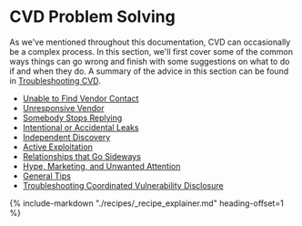 # CVD Problem Solving 

As we've mentioned throughout this documentation, CVD can occasionally be a complex process. 
In this section, we'll first cover some of the common ways things can go wrong and finish with some suggestions on what to do
if and when they do.
A summary of the advice in this section can be found in [Troubleshooting CVD](cvd_recipes.md).

<div class="grid cards" markdown>

-   [Unable to Find Vendor Contact](../find_vendor_contact)
-   [Unresponsive Vendor](unresponsive_vendor.md)
-   [Somebody Stops Replying](somebody_stops_replying.md)
-   [Intentional or Accidental Leaks](leaks.md)
-   [Independent Discovery](independent_discovery.md)
-   [Active Exploitation](active_exploitation.md)
-   [Relationships that Go Sideways](relationships_sideways.md)
-   [Hype, Marketing, and Unwanted Attention](hype.md)
-   [General Tips](general_tips.md)
-   [Troubleshooting Coordinated Vulnerability Disclosure](cvd_recipes.md)

</div>

{% include-markdown "./recipes/_recipe_explainer.md" heading-offset=1 %}

